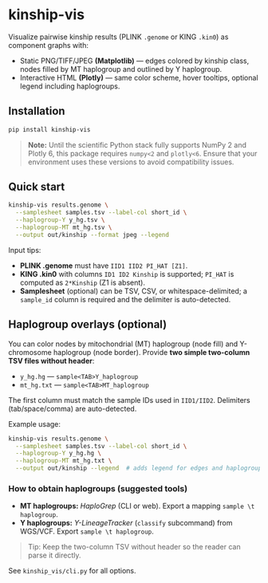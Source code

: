 
# kinship-vis

Visualize pairwise kinship results (PLINK `.genome` or KING `.kin0`) as component graphs with:
- Static PNG/TIFF/JPEG **(Matplotlib)** — edges colored by kinship class, nodes filled by MT haplogroup and outlined by Y haplogroup.
- Interactive HTML **(Plotly)** — same color scheme, hover tooltips, optional legend including haplogroups.

## Installation
```bash
pip install kinship-vis
```

> **Note:** Until the scientific Python stack fully supports NumPy 2 and Plotly 6, this package
> requires `numpy<2` and `plotly<6`. Ensure that your environment uses these versions to avoid compatibility issues.

## Quick start
```bash
kinship-vis results.genome \
  --samplesheet samples.tsv --label-col short_id \
  --haplogroup-Y y_hg.tsv \
  --haplogroup-MT mt_hg.tsv \
  --output out/kinship --format jpeg --legend
```

Input tips:
- **PLINK .genome** must have `IID1 IID2 PI_HAT [Z1]`.
- **KING .kin0** with columns `ID1 ID2 Kinship` is supported; `PI_HAT` is computed as `2*Kinship` (Z1 is absent).
- **Samplesheet** (optional) can be TSV, CSV, or whitespace-delimited; a `sample_id` column is required and the delimiter is auto-detected.

## Haplogroup overlays (optional)

You can color nodes by mitochondrial (MT) haplogroup (node fill) and Y-chromosome haplogroup (node border).
Provide **two simple two-column TSV files without header**:

- `y_hg.hg` — `sample<TAB>Y_haplogroup`
- `mt_hg.txt` — `sample<TAB>MT_haplogroup`

The first column must match the sample IDs used in `IID1/IID2`. Delimiters (tab/space/comma) are auto-detected.

Example usage:
```bash
kinship-vis results.genome \
  --samplesheet samples.tsv --label-col short_id \
  --haplogroup-Y y_hg.hg \
  --haplogroup-MT mt_hg.txt \
  --output out/kinship --legend  # adds legend for edges and haplogroups
```

### How to obtain haplogroups (suggested tools)
- **MT haplogroups:** *HaploGrep* (CLI or web). Export a mapping `sample \t haplogroup`.
- **Y haplogroups:** *Y-LineageTracker* (`classify` subcommand) from WGS/VCF. Export `sample \t haplogroup`.

> Tip: Keep the two-column TSV without header so the reader can parse it directly.

See `kinship_vis/cli.py` for all options.
